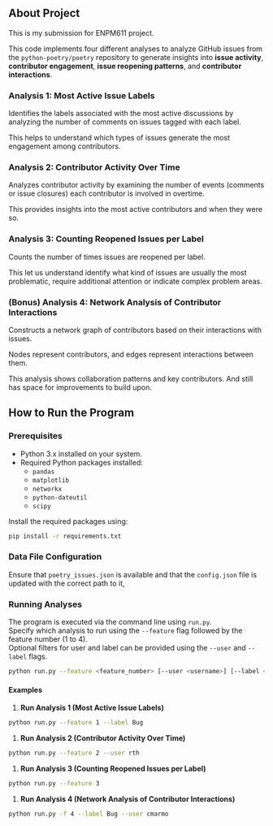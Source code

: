## About Project
This is my submission for ENPM611 project.

This code implements four different analyses to analyze GitHub issues from the `python-poetry/poetry` repository to generate insights into **issue activity**, **contributor engagement**, **issue reopening patterns**, and **contributor interactions**.

### Analysis 1: Most Active Issue Labels
Identifies the labels associated with the most active discussions by analyzing the number of comments on issues tagged with each label.

This helps to understand which types of issues generate the most engagement among contributors.

### Analysis 2: Contributor Activity Over Time
Analyzes contributor activity by examining the number of events (comments or issue closures) each contributor is involved in overtime.

This provides insights into the most active contributors and when they were so.
### Analysis 3: Counting Reopened Issues per Label
Counts the number of times issues are reopened per label.

This let us understand identify what kind of issues are usually the most problematic, require additional attention or indicate complex problem areas.

### (Bonus) Analysis 4: Network Analysis of Contributor Interactions
Constructs a network graph of contributors based on their interactions with issues.

Nodes represent contributors, and edges represent interactions between them.

This analysis shows collaboration patterns and key contributors. And still has space for improvements to build upon.

## How to Run the Program

### Prerequisites

- Python 3.x installed on your system.
- Required Python packages installed:
    - `pandas`
    - `matplotlib`
    - `networkx`
    - `python-dateutil`
    - `scipy`

Install the required packages using:
```bash  
pip install -r requirements.txt
```  

### Data File Configuration

Ensure that `poetry_issues.json` is available and that the `config.json` file is updated with the correct path to it,

### Running Analyses

The program is executed via the command line using `run.py`.   
Specify which analysis to run using the `--feature` flag followed by the feature number (1 to 4).   
Optional filters for user and label can be provided using the `--user` and `--label` flags.

```bash  
python run.py --feature <feature_number> [--user <username>] [--label <label_name>]
```  

#### Examples

1. **Run Analysis 1 (Most Active Issue Labels)**
```bash  
python run.py --feature 1 --label Bug
```  
1. **Run Analysis 2 (Contributor Activity Over Time)**

```bash  
python run.py --feature 2 --user rth
```  
1. **Run Analysis 3 (Counting Reopened Issues per Label)**
```bash  
python run.py --feature 3
```  
1. **Run Analysis 4 (Network Analysis of Contributor Interactions)**
```bash  
python run.py -f 4 --label Bug --user cmarmo  
```